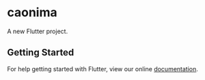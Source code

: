 # caonima

A new Flutter project.

## Getting Started

For help getting started with Flutter, view our online
[documentation](https://flutter.io/).
